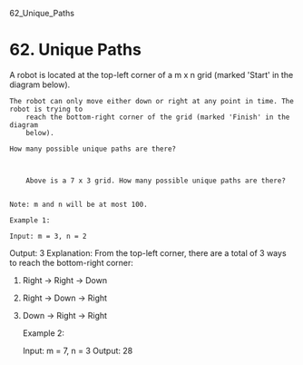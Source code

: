62_Unique_Paths
# 62. Unique Paths

A robot is located at the top-left corner of a m x n grid (marked 'Start'
        in the diagram below).

    The robot can only move either down or right at any point in time. The robot is trying to
        reach the bottom-right corner of the grid (marked 'Finish' in the diagram
        below).

    How many possible unique paths are there?

    
        
        Above is a 7 x 3 grid. How many possible unique paths are there?
    

    Note: m and n will be at most 100.

    Example 1:

    Input: m = 3, n = 2
Output: 3
Explanation:
From the top-left corner, there are a total of 3 ways to reach the bottom-right corner:
1. Right -> Right -> Down
2. Right -> Down -> Right
3. Down -> Right -> Right

    Example 2:

    Input: m = 7, n = 3
Output: 28